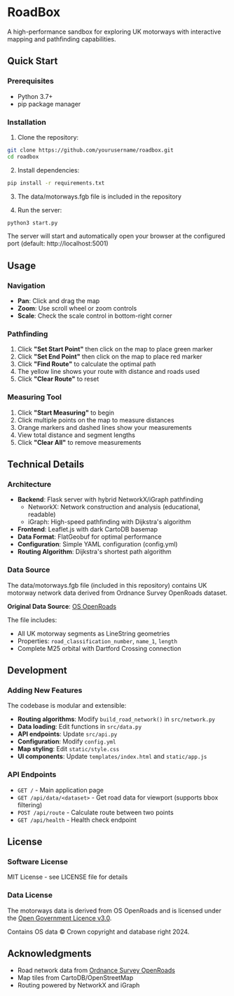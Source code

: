 # RoadBox

A high-performance sandbox for exploring UK motorways with interactive mapping and pathfinding capabilities.

## Quick Start

### Prerequisites

- Python 3.7+
- pip package manager

### Installation

1. Clone the repository:
```bash
git clone https://github.com/yourusername/roadbox.git
cd roadbox
```

2. Install dependencies:
```bash
pip install -r requirements.txt
```

3. The data/motorways.fgb file is included in the repository

4. Run the server:
```bash
python3 start.py
```

The server will start and automatically open your browser at the configured port (default: http://localhost:5001)

## Usage

### Navigation
- **Pan**: Click and drag the map
- **Zoom**: Use scroll wheel or zoom controls
- **Scale**: Check the scale control in bottom-right corner

### Pathfinding
1. Click **"Set Start Point"** then click on the map to place green marker
2. Click **"Set End Point"** then click on the map to place red marker
3. Click **"Find Route"** to calculate the optimal path
4. The yellow line shows your route with distance and roads used
5. Click **"Clear Route"** to reset

### Measuring Tool
1. Click **"Start Measuring"** to begin
2. Click multiple points on the map to measure distances
3. Orange markers and dashed lines show your measurements
4. View total distance and segment lengths
5. Click **"Clear All"** to remove measurements

## Technical Details

### Architecture

- **Backend**: Flask server with hybrid NetworkX/iGraph pathfinding
  - NetworkX: Network construction and analysis (educational, readable)
  - iGraph: High-speed pathfinding with Dijkstra's algorithm
- **Frontend**: Leaflet.js with dark CartoDB basemap
- **Data Format**: FlatGeobuf for optimal performance
- **Configuration**: Simple YAML configuration (config.yml)
- **Routing Algorithm**: Dijkstra's shortest path algorithm


### Data Source

The data/motorways.fgb file (included in this repository) contains UK motorway network data derived from Ordnance Survey OpenRoads dataset.

**Original Data Source**: [OS OpenRoads](https://osdatahub.os.uk/downloads/open/OpenRoads)

The file includes:
- All UK motorway segments as LineString geometries
- Properties: `road_classification_number`, `name_1`, `length`
- Complete M25 orbital with Dartford Crossing connection

## Development

### Adding New Features

The codebase is modular and extensible:

- **Routing algorithms**: Modify `build_road_network()` in `src/network.py`
- **Data loading**: Edit functions in `src/data.py`
- **API endpoints**: Update `src/api.py`
- **Configuration**: Modify `config.yml`
- **Map styling**: Edit `static/style.css`
- **UI components**: Update `templates/index.html` and `static/app.js`

### API Endpoints

- `GET /` - Main application page
- `GET /api/data/<dataset>` - Get road data for viewport (supports bbox filtering)
- `POST /api/route` - Calculate route between two points
- `GET /api/health` - Health check endpoint

## License

### Software License
MIT License - see LICENSE file for details

### Data License
The motorways data is derived from OS OpenRoads and is licensed under the [Open Government Licence v3.0](http://www.nationalarchives.gov.uk/doc/open-government-licence/version/3/).

Contains OS data © Crown copyright and database right 2024.

## Acknowledgments

- Road network data from [Ordnance Survey OpenRoads](https://osdatahub.os.uk/downloads/open/OpenRoads)
- Map tiles from CartoDB/OpenStreetMap
- Routing powered by NetworkX and iGraph